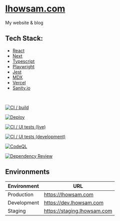 # [lhowsam.com](https://lhowsam.com)

My website & blog

## Tech Stack:

- [React](https://github.com/facebook/react)
- [Next](https://github.com/vercel/next.js)
- [Typescript](https://github.com/Microsoft/TypeScript)
- [Playwright](https://playwright.dev/)
- [Jest](https://jestjs.io)
- [MDX](https://github.com/mdx-js/mdx)
- [Vercel](https://vercel.com)
- [Sanity.io](https://sanity.io)

<br />

[![CI / build](https://github.com/luke-h1/lhowsam.com/actions/workflows/build.yml/badge.svg)](https://github.com/luke-h1/lhowsam.com/actions/workflows/build.yml)

[![Deploy](https://github.com/luke-h1/lhowsam.com/actions/workflows/deploy.yml/badge.svg)](https://github.com/luke-h1/lhowsam.com/actions/workflows/deploy.yml)

[![CI / UI tests (live)](https://github.com/luke-h1/lhowsam.com/actions/workflows/live-ui-tests.yml/badge.svg)](https://github.com/luke-h1/lhowsam.com/actions/workflows/live-ui-tests.yml)

[![CI / UI tests (development)](https://github.com/luke-h1/lhowsam.com/actions/workflows/dev-ui-tests.yml/badge.svg)](https://github.com/luke-h1/lhowsam.com/actions/workflows/dev-ui-tests.yml)

[![CodeQL](https://github.com/luke-h1/lhowsam.com/actions/workflows/codeql.yml/badge.svg)](https://github.com/luke-h1/lhowsam.com/actions/workflows/codeql.yml)

[![Dependency Review](https://github.com/luke-h1/lhowsam.com/actions/workflows/dependency-review.yml/badge.svg)](https://github.com/luke-h1/lhowsam.com/actions/workflows/dependency-review.yml)

## Environments

| Environment | URL                         |
| ----------- | --------------------------- |
| Production  | https://lhowsam.com         |
| Development | https://dev.lhowsam.com     |
| Staging     | https://staging.lhowsam.com |
